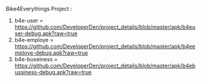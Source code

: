 Bike4Everythings Project : 
 1. b4e-user = https://github.com/DeveloperDen/project_details/blob/master/apk/b4euser-debug.apk?raw=true
 1. b4e-employe = https://github.com/DeveloperDen/project_details/blob/master/apk/b4eemploye-debug.apk?raw=true
 1. b4e-buseiness = https://github.com/DeveloperDen/project_details/blob/master/apk/b4ebussiness-debug.apk?raw=true
 
